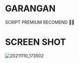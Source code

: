 # GARANGAN
SCRIPT PREMIUM RECOMEND 🤤💦


























# SCREEN SHOT

![20211110_173502](https://user-images.githubusercontent.com/93072215/141098145-c0c07156-39d7-4453-90f4-7fbacae25561.png)
